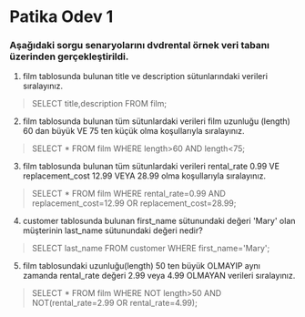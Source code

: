 # Patika Odev 1

### Aşağıdaki sorgu senaryolarını dvdrental örnek veri tabanı üzerinden gerçekleştirildi.

1. film tablosunda bulunan title ve description sütunlarındaki verileri sıralayınız.
> SELECT title,description FROM film;
2. film tablosunda bulunan tüm sütunlardaki verileri film uzunluğu (length) 60 dan büyük VE 75 ten küçük olma koşullarıyla sıralayınız.
> SELECT * FROM film
WHERE length>60 AND length<75;
3. film tablosunda bulunan tüm sütunlardaki verileri rental_rate 0.99 VE replacement_cost 12.99 VEYA 28.99 olma koşullarıyla sıralayınız.
> SELECT * FROM film
WHERE rental_rate=0.99 AND replacement_cost=12.99 OR replacement_cost=28.99;    
4. customer tablosunda bulunan first_name sütunundaki değeri 'Mary' olan müşterinin last_name sütunundaki değeri nedir?
> SELECT last_name FROM customer
WHERE first_name='Mary';
5. film tablosundaki uzunluğu(length) 50 ten büyük OLMAYIP aynı zamanda rental_rate değeri 2.99 veya 4.99 OLMAYAN verileri sıralayınız.
> SELECT * FROM film
WHERE NOT length>50 AND NOT(rental_rate=2.99 OR rental_rate=4.99);